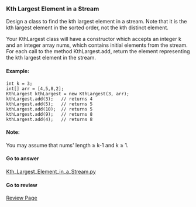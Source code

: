 ### Kth Largest Element in a Stream

Design a class to find the kth largest element in a stream. Note that it is the kth largest element in the sorted order, not the kth distinct element.

Your KthLargest class will have a constructor which accepts an integer k and an integer array nums, which contains initial elements from the stream. For each call to the method KthLargest.add, return the element representing the kth largest element in the stream.

#### Example:

```
int k = 3;
int[] arr = [4,5,8,2];
KthLargest kthLargest = new KthLargest(3, arr);
kthLargest.add(3);   // returns 4
kthLargest.add(5);   // returns 5
kthLargest.add(10);  // returns 5
kthLargest.add(9);   // returns 8
kthLargest.add(4);   // returns 8
```

#### Note:
You may assume that nums' length ≥ k-1 and k ≥ 1.

####  Go to answer

[Kth_Largest_Element_in_a_Stream.py](https://github.com/Kelv1nYu/LeetCode_Practices/blob/master/Code/Kth_Largest_Element_in_a_Stream.py)

#### Go to review

[Review Page](https://github.com/Kelv1nYu/LeetCode_Practices/blob/master/ReviewPage.md)